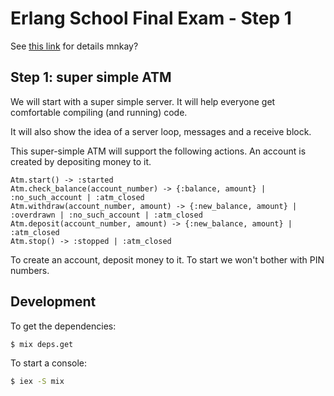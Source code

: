 # Erlang School Final Exam - Step 1

See [this link](https://github.com/NashFP/erlang-school-final-exam) for details
mnkay?

## Step 1: super simple ATM
We will start with a super simple server. It will help everyone get comfortable
compiling (and running) code.

It will also show the idea of a server loop, messages and a receive block.

This super-simple ATM will support the following actions.  An account is created
by depositing money to it.

````
Atm.start() -> :started
Atm.check_balance(account_number) -> {:balance, amount} | :no_such_account | :atm_closed
Atm.withdraw(account_number, amount) -> {:new_balance, amount} | :overdrawn | :no_such_account | :atm_closed
Atm.deposit(account_number, amount) -> {:new_balance, amount} | :atm_closed
Atm.stop() -> :stopped | :atm_closed
````

To create an account, deposit money to it. To start we won't bother with PIN
numbers.

## Development

To get the dependencies:

```bash
$ mix deps.get
```

To start a console:

```bash
$ iex -S mix
```

